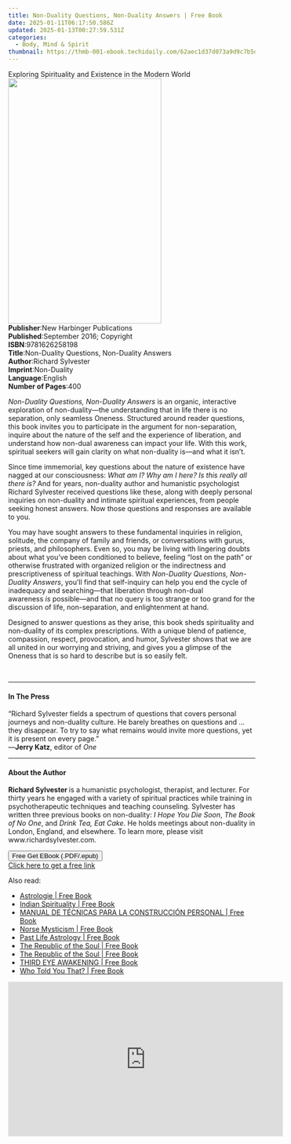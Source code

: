 ```yaml
---
title: Non-Duality Questions, Non-Duality Answers | Free Book
date: 2025-01-11T06:17:50.586Z
updated: 2025-01-13T00:27:59.531Z
categories:
  - Body, Mind & Spirit
thumbnail: https://thmb-001-ebook.techidaily.com/62aec1d37d073a9d9c7b5df7f8bc8b8392812421296384886403353ab3ef39f8.jpg
---
```

<main id="book-container">
  <div class="flex flex-col">
    <div class="book-brief flex-1 py-6 px-4 sm:p-6 md:py-10 md:px-8">
      <!-- brief-->
      <div class="book-brief-main">
        Exploring Spirituality and Existence in the Modern World
      </div>
    </div>
    <div
      class="book-meta-info flex-1 grid gap-4 col-start-1 col-end-3 row-start-1 sm:mb-6 sm:grid-cols-4 lg:gap-6 lg:col-start-2 lg:row-end-6 lg:row-span-6 lg:mb-0"
    >
      <div
        class="book-meta-info-left place-content-center mt-4 p-4 text-sm leading-6 col-start-2 col-span-2 dark:text-slate-400"
      >
        <img
          class="w-full h-500 object-cover rounded-lg sm:h-255 sm:col-span-2 lg:col-span-full"
          src="https://img-001-ebook.techidaily.com/fd94cac0409dca0a405b993839ff1e64dbacd342af10ef8ba6974ed4217588b9.jpg"
          alt=""
          width="312"
          height="500"
        />
      </div>
      <div
        class="book-meta-info-right mt-2 col-start-1 row-start-2 col-span-3 self-center"
      >
        <!-- meta data  -->
        <div class="flex flex-col px-4 md:px-8">
          <div class="flex-1">
            <strong>Publisher</strong>:<span class="px-2"
              >New Harbinger Publications</span
            >
          </div>
          <div class="flex-1">
            <strong>Published</strong>:<span class="px-2"
              >September 2016; Copyright</span
            >
          </div>
          <div class="flex-1">
            <strong>ISBN</strong>:<span class="px-2">9781626258198</span>
          </div>
          <div class="flex-1">
            <strong>Title</strong>:<span class="px-2"
              >Non-Duality Questions, Non-Duality Answers</span
            >
          </div>
          <div class="flex-1">
            <strong>Author</strong>:<span class="px-2">Richard Sylvester</span>
          </div>
          <div class="flex-1">
            <strong>Imprint</strong>:<span class="px-2">Non-Duality</span>
          </div>
          <div class="flex-1">
            <strong>Language</strong>:<span class="px-2">English</span>
          </div>
          <div class="flex-1">
            <strong>Number of Pages</strong>:<span class="px-2">400</span>
          </div>
        </div>
      </div>
    </div>
    <div class="book-description flex-1 py-6 px-4 sm:p-6 md:py-10 md:px-8">
      <div class="book-description-main">
        <div accordion-content="" id="description">
          <p>
            <i>Non-Duality Questions, Non-Duality Answers</i>&nbsp;is an
            organic, interactive exploration of non-duality—the understanding
            that in life there is no separation, only seamless Oneness.
            Structured around reader questions, this book invites you to
            participate in the argument for non-separation, inquire about the
            nature of the self and the experience of liberation, and understand
            how non-dual awareness can impact your life. With this work,
            spiritual seekers will gain clarity on what non-duality is—and what
            it isn’t.
          </p>
          <p>
            Since time immemorial, key questions about the nature of existence
            have nagged at our consciousness:&nbsp;<i
              >What am I? Why am I here? Is this really all there is?</i
            >&nbsp;And for years, non-duality author and humanistic psychologist
            Richard Sylvester received questions like these, along with deeply
            personal inquiries on non-duality and intimate spiritual
            experiences, from people seeking honest answers. Now those questions
            and responses are available to you.
          </p>
          <p>
            You may have sought answers to these fundamental inquiries in
            religion, solitude, the company of family and friends, or
            conversations with gurus, priests, and philosophers. Even so, you
            may be living with lingering doubts about what you’ve been
            conditioned to believe, feeling “lost on the path” or otherwise
            frustrated with organized religion or the indirectness and
            prescriptiveness of spiritual teachings. With&nbsp;<i
              >Non-Duality Questions, Non-Duality Answers</i
            >, you’ll find that self-inquiry can help you end the cycle of
            inadequacy and searching—that liberation through non-dual
            awareness&nbsp;<i>is</i>&nbsp;possible—and that no query is too
            strange or too grand for the discussion of life, non-separation, and
            enlightenment at hand.
          </p>
          <p>
            Designed to answer questions as they arise, this book sheds
            spirituality and non-duality of its complex prescriptions. With a
            unique blend of patience, compassion, respect, provocation, and
            humor, Sylvester shows that we are all united in our worrying and
            striving, and gives you a glimpse of the Oneness that is so hard to
            describe but is so easily felt.
          </p>
          <br />
        </div>
        <div class="accordion-fader"></div>
      </div>
    </div>
    <div class="book-excerpts flex-1 py-6 px-4 sm:p-6 md:py-10 md:px-8">
      <!-- excerpts-->
      <div class="book-excerpts-main">
        <hr />
        <h4 class="placeholder placeholder-heading">
          <span>In The Press</span>
        </h4>
        <p>
          “Richard Sylvester fields a spectrum of questions that covers personal
          journeys and non-duality culture. He barely breathes on questions and
          ... they disappear. To try to say what remains would invite more
          questions, yet it is present on every page.”<br />
          —<b>Jerry Katz</b>, editor of&nbsp;<i>One</i><br />
        </p>
      </div>
    </div>
    <div class="book-about-author flex-1 py-6 px-4 sm:p-6 md:py-10 md:px-8">
      <!-- about author-->
      <div class="book-main-author-main">
        <hr />
        <h4 class="placeholder placeholder-heading">
          <span>About the Author</span>
        </h4>
        <p>
          <b>Richard Sylvester </b>is a humanistic psychologist, therapist, and
          lecturer. For thirty years he engaged with a variety of spiritual
          practices while training in psychotherapeutic techniques and teaching
          counseling. Sylvester has written three previous books on non-duality:
          <i>I Hope You Die Soon</i>, <i>The Book of No One</i>, and
          <i>Drink Tea, Eat Cake</i>. He holds meetings about non-duality in
          London, England, and elsewhere. To learn more, please visit
          www.richardsylvester.com.
        </p>
      </div>
    </div>
    <div class="book-free-get flex-1 py-6 px-4 sm:p-6 md:py-10 md:px-8">
      <button
        id="btn-free-get"
        class="bg-blue-500 hover:bg-blue-700 text-white font-bold py-2 px-4 rounded"
      >
        Free Get EBook (.PDF/.epub)
      </button>
      <div id="countdown-display" class="px-2 text-lg mt-2"></div>
      <a
        id="free-link"
        class="hidden bg-blue-500 hover:bg-blue-700 text-white font-bold py-2 px-4 rounded"
        href="https://www.ebooks.com/en-us/book/2650213/non-duality-questions-non-duality-answers/richard-sylvester/"
        target="_blank"
        >Click here to get a free link</a
      >
    </div>
    <script>
      let countdownTime = 0;
      let countdownInterval = null;
      document
        .getElementById('btn-free-get')
        .addEventListener('click', startCountdown);
      function startCountdown() {
        countdownTime = new Date().getTime() + 60000 * 3;
        countdownInterval = setInterval(updateCountdown, 1000);
        document.getElementById('btn-free-get').disabled = true;
        document
          .getElementById('btn-free-get')
          .classList.add('bg-gray-500', 'cursor-not-allowed');
      }
      function updateCountdown() {
        let currentTime = new Date().getTime();
        let timeLeft = countdownTime - currentTime;
        let secondsLeft = Math.floor(timeLeft / 1000);
        document.getElementById('countdown-display').innerHTML =
          `Remaining time: ${secondsLeft} seconds.`;
        if (secondsLeft <= 0) {
          clearInterval(countdownInterval);
          document.getElementById('btn-free-get').classList.add('hidden');
          document.getElementById('free-link').classList.remove('hidden');
          document.getElementById('countdown-display').innerHTML = '';
        }
      }
    </script>
  </div>
</main>

<ins class="adsbygoogle"
      style="display:block"
      data-ad-client="ca-pub-7571918770474297"
      data-ad-slot="8358498916"
      data-ad-format="auto"
      data-full-width-responsive="true"></ins>
    

<span class="atpl-alsoreadstyle">Also read:</span>
<div><ul>
<li><a href="https://novels-ebooks.techidaily.com/211058387-9781960748676-astrologie/"><u>Astrologie | Free Book</u></a></li>
<li><a href="https://novels-ebooks.techidaily.com/211053739-9780760388822-indian-spirituality/"><u>Indian Spirituality | Free Book</u></a></li>
<li><a href="https://novels-ebooks.techidaily.com/211053453-9781662495168-manual-de-tecnicas-para-la-construccion-personal/"><u>MANUAL DE TÉCNICAS PARA LA CONSTRUCCIÓN PERSONAL | Free Book</u></a></li>
<li><a href="https://novels-ebooks.techidaily.com/211053730-9780760388846-norse-mysticism/"><u>Norse Mysticism | Free Book</u></a></li>
<li><a href="https://novels-ebooks.techidaily.com/211054237-9781841815756-past-life-astrology/"><u>Past Life Astrology | Free Book</u></a></li>
<li><a href="https://novels-ebooks.techidaily.com/211058507-9781916775145-the-republic-of-the-soul/"><u>The Republic of the Soul | Free Book</u></a></li>
<li><a href="https://novels-ebooks.techidaily.com/211058512-9781916775114-the-republic-of-the-soul/"><u>The Republic of the Soul | Free Book</u></a></li>
<li><a href="https://novels-ebooks.techidaily.com/211058575-9783988314888-third-eye-awakening/"><u>THIRD EYE AWAKENING | Free Book</u></a></li>
<li><a href="https://novels-ebooks.techidaily.com/211058517-9798885832243-who-told-you-that/"><u>Who Told You That? | Free Book</u></a></li>
</ul></div>

<!-- affiliate ads begin -->
<iframe width="560" height="315" src="https://www.youtube.com/embed/f3PFn06LijE?si=zHrmlTOzrKxXe-k4" title="YouTube video player" frameborder="0" allow="accelerometer; autoplay; clipboard-write; encrypted-media; gyroscope; picture-in-picture; web-share" referrerpolicy="strict-origin-when-cross-origin" allowfullscreen></iframe>
<!-- affiliate ads end -->

